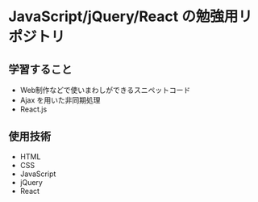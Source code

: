 # JavaScript/jQuery/React の勉強用リポジトリ

## 学習すること
 - Web制作などで使いまわしができるスニペットコード
 - Ajax を用いた非同期処理
 - React.js

## 使用技術
 - HTML
 - CSS
 - JavaScript
 - jQuery
 - React